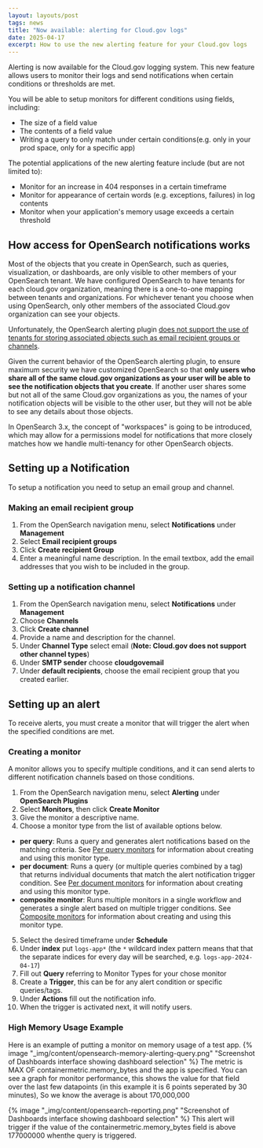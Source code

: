 ```yaml
---
layout: layouts/post
tags: news
title: "Now available: alerting for Cloud.gov logs"
date: 2025-04-17
excerpt: How to use the new alerting feature for your Cloud.gov logs
---
```


Alerting is now available for the Cloud.gov logging system. This new feature allows users to monitor their logs and send notifications when certain conditions or thresholds are met.

You will be able to setup monitors for different conditions using fields, including:

- The size of a field value
- The contents of a field value
- Writing a query to only match under certain conditions(e.g. only in your prod space, only for a specific app)

The potential applications of the new alerting feature include (but are not limited to):

- Monitor for an increase in 404 responses in a certain timeframe
- Monitor for appearance of certain words (e.g. exceptions, failures) in log contents
- Monitor when your application's memory usage exceeds a certain threshold

## How access for OpenSearch notifications works

Most of the objects that you create in OpenSearch, such as queries, visualization, or dashboards, are only visible to other members of your OpenSearch tenant. We have configured OpenSearch to have tenants for each cloud.gov organization, meaning there is a one-to-one mapping between tenants and organizations. For whichever tenant you choose when using OpenSearch, only other members of the associated Cloud.gov organization can see your objects.

Unfortunately, the OpenSearch alerting plugin [does not support the use of tenants for storing associated objects such as email recipient groups or channels](https://github.com/opensearch-project/alerting-dashboards-plugin/issues/1096).

Given the current behavior of the OpenSearch alerting plugin, to ensure maximum security we have customized OpenSearch so that **only users who share all of the same cloud.gov organizations as your user will be able to see the notification objects that you create**. If another user shares some but not all of the same Cloud.gov organizations as you, the names of your notification objects will be visible to the other user, but they will not be able to see any details about those objects.

In OpenSearch 3.x, the concept of "workspaces" is going to be introduced, which may allow for a permissions model for notifications that more closely matches how we handle multi-tenancy for other OpenSearch objects.

## Setting up a Notification

To setup a notification you need to setup an email group and channel.

### Making an email recipient group

1. From the OpenSearch navigation menu, select **Notifications** under **Management**
2. Select **Email recipient groups**
3. Click **Create recipient Group**
4. Enter a meaningful name description. In the email textbox, add the email addresses that you wish to be included in the group.

### Setting up a notification channel

1. From the OpenSearch navigation menu, select **Notifications** under **Management**
2. Choose **Channels**
3. Click **Create channel**
4. Provide a name and description for the channel.
5. Under **Channel Type** select email (**Note: Cloud.gov does not support other channel types**)
6. Under **SMTP sender** choose **cloudgovemail**
7. Under **default recipients**, choose the email recipient group that you created earlier.

## Setting up an alert

To receive alerts, you must create a monitor that will trigger the alert when the specified conditions are met.

### Creating a monitor

A monitor allows you to specify multiple conditions, and it can send alerts to different notification channels based on those conditions.

1. From the OpenSearch navigation menu, select **Alerting** under **OpenSearch Plugins**
2. Select **Monitors**, then click **Create Monitor**
3. Give the monitor a descriptive name.
4. Choose a monitor type from the list of available options below.

  - **per query**: Runs a query and generates alert notifications based on the matching criteria. See [Per query monitors](https://OpenSearch.org/docs/latest/observing-your-data/alerting/per-query-bucket-monitors/) for information about creating and using this monitor type.
  - **per document**: Runs a query (or multiple queries combined by a tag) that returns individual documents that match the alert notification trigger condition. See [Per document monitors](https://OpenSearch.org/docs/latest/observing-your-data/alerting/per-document-monitors/) for information about creating and using this monitor type.
  - **composite monitor**: Runs multiple monitors in a single workflow and generates a single alert based on multiple trigger conditions. See [Composite monitors](https://OpenSearch.org/docs/latest/observing-your-data/alerting/composite-monitors/) for information about creating and using this monitor type.

5. Select the desired timeframe under **Schedule**
6. Under **index** put `logs-app*` (the `*` wildcard index pattern means that that the separate indices for every day will be searched, e.g. `logs-app-2024-04-17`)
7. Fill out **Query** referring to Monitor Types for your chose monitor
8. Create a **Trigger**, this can be for any alert condition or specific queries/tags.
9. Under **Actions** fill out the notification info.
10. When the trigger is activated next, it will notify users.

### High Memory Usage Example
Here is an example of putting a monitor on memory usage of a test app.
{% image "_img/content/opensearch-memory-alerting-query.png" "Screenshot of Dashboards interface showing dashboard selection" %}
The metric is MAX OF containermetric.memory_bytes and the app is specified.
You can see a graph for monitor performance, this shows the value for that field over the last few datapoints (in this example it is 6 points seperated by 30 minutes), So we know the average is about 170,000,000

{% image "_img/content/opensearch-reporting.png" "Screenshot of Dashboards interface showing dashboard selection" %}
This alert will trigger if the value of the containermetric.memory_bytes field is above 177000000 whenthe query is triggered.